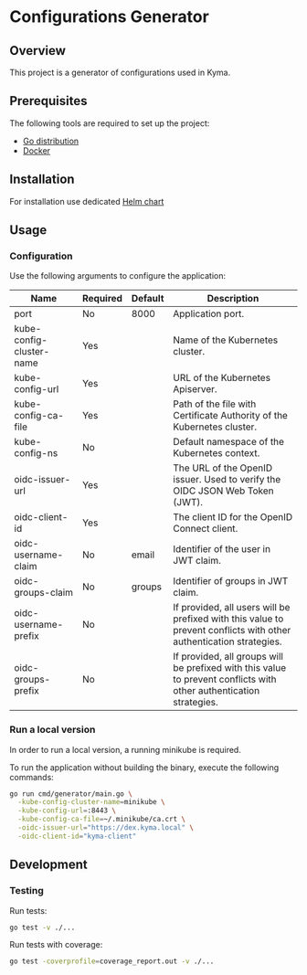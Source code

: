 # Configurations Generator

## Overview

This project is a generator of configurations used in Kyma.

## Prerequisites

The following tools are required to set up the project:
- [Go distribution](https://golang.org)
- [Docker](https://www.docker.com/)

## Installation

For installation use dedicated [Helm chart](https://github.com/kyma-project/kyma/tree/master/resources/core/charts/configurations-generator)

## Usage

### Configuration

Use the following arguments to configure the application:

| Name | Required | Default | Description |
| -----|---------|--------|------------ |
| port | No | 8000 | Application port. |
| kube-config-cluster-name | Yes | |  Name of the Kubernetes cluster. |
| kube-config-url | Yes | | URL of the Kubernetes Apiserver. |
| kube-config-ca-file | Yes | | Path of the file with Certificate Authority of the Kubernetes cluster. |
| kube-config-ns | No | | Default namespace of the Kubernetes context. |
| oidc-issuer-url | Yes | | The URL of the OpenID issuer. Used to verify the OIDC JSON Web Token (JWT). |
| oidc-client-id | Yes | | The client ID for the OpenID Connect client. |
| oidc-username-claim | No | email | Identifier of the user in JWT claim. |
| oidc-groups-claim | No | groups | Identifier of groups in JWT claim. |
| oidc-username-prefix | No | | If provided, all users will be prefixed with this value to prevent conflicts with other authentication strategies. |
| oidc-groups-prefix | No | | If provided, all groups will be prefixed with this value to prevent conflicts with other authentication strategies. |

### Run a local version

In order to run a local version, a running minikube is required.

To run the application without building the binary, execute the following commands:

```bash
go run cmd/generator/main.go \
  -kube-config-cluster-name=minikube \
  -kube-config-url=:8443 \
  -kube-config-ca-file=~/.minikube/ca.crt \
  -oidc-issuer-url="https://dex.kyma.local" \
  -oidc-client-id="kyma-client"
```

## Development

### Testing

Run tests:

```bash
go test -v ./...
```

Run tests with coverage:

```bash
go test -coverprofile=coverage_report.out -v ./...
```
